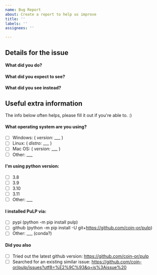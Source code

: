 ```yaml
---
name: Bug Report
about: Create a report to help us improve
title: ''
labels: ''
assignees: ''

---
```


<!--
Thanks for coming here to report a bug. :)

Please describe it in the sections below, fill out the correct check boxes with an "x", replacing the space inside [ ], then click the "Submit new issue" button at the bottom
-->

Details for the issue
--------------------

#### What did you do?


#### What did you expect to see?


#### What did you see instead?


Useful extra information
-------------------------

The info below often helps, please fill it out if you're able to. :)

#### What operating system are you using?

- [ ] Windows: ( _version:_ ___ )
- [ ] Linux: ( _distro:_ ___ )
- [ ] Mac OS: ( _version:_ ___ )
- [ ] Other: ___

#### I'm using python version:

- [ ] 3.8
- [ ] 3.9
- [ ] 3.10
- [ ] 3.11
- [ ] Other: ___

#### I installed PuLP via:

- [ ] pypi (python -m pip install pulp)
- [ ] github (python -m pip install -U git+https://github.com/coin-or/pulp)
- [ ] Other: ___ (conda?)

#### Did you also

- [ ] Tried out the latest github version: https://github.com/coin-or/pulp
- [ ] Searched for an existing similar issue: https://github.com/coin-or/pulp/issues?utf8=%E2%9C%93&q=is%3Aissue%20
